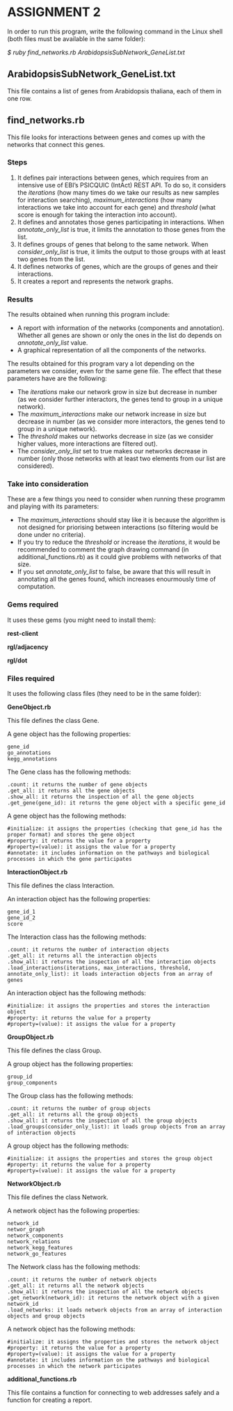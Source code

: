 # ASSIGNMENT 2

In order to run this program, write the following command in the Linux shell (both files must be available in the same folder):

*$ ruby find_networks.rb ArabidopsisSubNetwork_GeneList.txt*

## ArabidopsisSubNetwork_GeneList.txt

This file contains a list of genes from Arabidopsis thaliana, each of them in one row.

## find_networks.rb

This file looks for interactions between genes and comes up with the networks that connect this genes.

### Steps

1.  It defines pair interactions between genes, which requires from an intensive use of EBI’s PSICQUIC (IntAct) REST API. To do so, it considers the *iterations* (how many times do we take our results as new samples for interaction searching), *maximum_interactions* (how many interactions we take into account for each gene) and *threshold* (what score is enough for taking the interaction into account).
2.  It defines and annotates those genes participating in interactions. When *annotate_only_list* is true, it limits the annotation to those genes from the list.
3.  It defines groups of genes that belong to the same network. When *consider_only_list* is true, it limits the output to those groups with at least two genes from the list.
4.  It defines networks of genes, which are the groups of genes and their interactions.
5.  It creates a report and represents the network graphs.

### Results

The results obtained when running this program include:

- A report with information of the networks (components and annotation). Whether all genes are shown or only the ones in the list do depends on *annotate_only_list* value.
- A graphical representation of all the components of the networks.

The results obtained for this program vary a lot depending on the parameters we consider, even for the same gene file. The effect that these parameters have are the following:

- The *iterations* make our network grow in size but decrease in number (as we consider further interactors, the genes tend to group in a unique network).
- The *maximum_interactions* make our network increase in size but decrease in number (as we consider more interactors, the genes tend to group in a unique network).
- The *threshold* makes our networks decrease in size (as we consider higher values, more interactions are filtered out).
- The *consider_only_list* set to true makes our networks decrease in number (only those networks with at least two elements from our list are considered).

### Take into consideration

These are a few things you need to consider when running these programm and playing with its parameters:

- The *maximum_interactions* should stay like it is because the algorithm is not designed for priorising between interactions (so filtering would be done under no criteria).
- If you try to reduce the *threshold* or increase the *iterations*, it would be recommended to comment the graph drawing command (in additional_functions.rb) as it could give problems with networks of that size.
- If you set *annotate_only_list* to false, be aware that this will result in annotating all the genes found, which increases enourmously time of computation.

### Gems required

It uses these gems (you might need to install them):

**rest-client**

**rgl/adjacency**

**rgl/dot**

### Files required

It uses the following class files (they need to be in the same folder):

**GeneObject.rb**

This file defines the class Gene.

A gene object has the following properties:

    gene_id
    go_annotations
    kegg_annotations

The Gene class has the following methods:

    .count: it returns the number of gene objects
    .get_all: it returns all the gene objects
    .show_all: it returns the inspection of all the gene objects
    .get_gene(gene_id): it returns the gene object with a specific gene_id
  
A gene object has the following methods:

    #initialize: it assigns the properties (checking that gene_id has the proper format) and stores the gene object
    #property: it returns the value for a property
    #property=(value): it assigns the value for a property
    #annotate: it includes information on the pathways and biological processes in which the gene participates

**InteractionObject.rb**

This file defines the class Interaction.

An interaction object has the following properties:

    gene_id_1
    gene_id_2
    score

The Interaction class has the following methods:

    .count: it returns the number of interaction objects
    .get_all: it returns all the interaction objects
    .show_all: it returns the inspection of all the interaction objects
    .load_interactions(iterations, max_interactions, threshold, annotate_only_list): it loads interaction objects from an array of genes

An interaction object has the following methods:

    #initialize: it assigns the properties and stores the interaction object
    #property: it returns the value for a property
    #property=(value): it assigns the value for a property

**GroupObject.rb**

This file defines the class Group.

A group object has the following properties:

    group_id
    group_components

The Group class has the following methods:

    .count: it returns the number of group objects
    .get_all: it returns all the group objects
    .show_all: it returns the inspection of all the group objects
    .load_groups(consider_only_list): it loads group objects from an array of interaction objects

A group object has the following methods:

    #initialize: it assigns the properties and stores the group object
    #property: it returns the value for a property
    #property=(value): it assigns the value for a property

**NetworkObject.rb**

This file defines the class Network.

A network object has the following properties:

    network_id
    networ_graph
    network_components
    network_relations
    network_kegg_features
    network_go_features

The Network class has the following methods:

    .count: it returns the number of network objects
    .get_all: it returns all the network objects
    .show_all: it returns the inspection of all the network objects
    .get_network(network_id): it returns the network object with a given network_id
    .load_networks: it loads network objects from an array of interaction objects and group objects

A network object has the following methods:

    #initialize: it assigns the properties and stores the network object
    #property: it returns the value for a property
    #property=(value): it assigns the value for a property
    #annotate: it includes information on the pathways and biological processes in which the network participates

**additional_functions.rb**

This file contains a function for connecting to web addresses safely and a function for creating a report.
